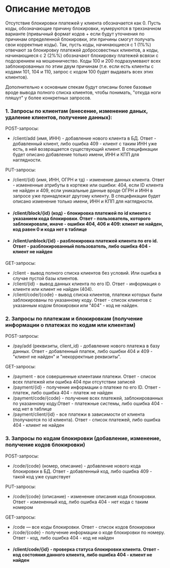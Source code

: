  # Описание методов
  
  Отсутствие блокировки платежей у клиента обозначается как 0. Пусть коды, обозначающие причину блокировки, нумеруются в трехзначном варианте (привычный формат кодов + если будут уточнения по причинам определенной блокировки, эти причины смогут получать свои корректные коды). Так, пусть коды, начинающиеся с 1 (1%%) отвечают за блокировку платежей добросовестных клиентов, а коды, начинающиеся с 2 (2%%) обозначают блокировку платежей всвязи с подозрением на мошенничество. Коды 100 и 200 подразумевают всех заблокированных по этим двум причинам (т.е. если есть клиенты с кодами 101, 104 и 110, запрос с кодом 100 будет выдавать всех этих клиентов).

  Дополнительно к основным спекам будут описаны более базовые вроде вывода полного списка клиентов, чтобы понимать, "откуда ноги пляшут" у более конкретных запросов.

### 1. Запросы по клиентам (внесение, изменение даных, удаление клиентов, получение данных):
POST-запросы:
   - /client/add (имя, ИНН) - добавление нового клиента в БД. Ответ - добавленный клиент, либо ошибка 409 - клиент с таким ИНН уже есть, в ней возвращается существующий клиент. В спецификации будет описано добавление только имени, ИНН и КПП для наглядности.

PUT-запросы:
   - /client/{id} (имя, ИНН, ОГРН и тд) - изменение данных клиента. Ответ - измененные атрибуты в кортеже или ошибки: 404, если ID клиента не найден и 409, если уникальные данные вроде ОГРН и ИНН в запросе уже принадлежат другому клиенту. В спецификации будет описано изменение только имени, ИНН и КПП для наглядности.
   - #### /client/block/{id} (код) - блокировка платежей по id клиента с указанием кода блокировки. Ответ - пользователь, которого заблокировали, иначе - ошибки 404, 406 и 409: клиент не найден, код равен 0 и кода нет в таблице
   - #### /client/unblock/{id} - разблокировка платежей клиента по его id. Ответ - разблокированный пользователь, либо ошибка 404 - клиент не найден


GET-запросы:
   - /client - вывод полного списка клиентов без условий. Или ошибка в случае пустой базы клиентов.
   - /client/{id} - вывод данных клиента по его ID. Ответ - информация о клиенте или клиент не найден (404).
   - /client/code/{code} - вывод списка клиентов, платежи которых были заблокированы по указанному коду. Ответ - список клиентов с указанным кодом блокировки или "404" - код не найден.


### 2. Запросы по платежам и блокировкам (получение информации о платежах по кодам или клиентам)
POST-запросы:
-	/pay/add (реквизиты, client_id) - добавление нового платежа в базу данных. Ответ - добавленный платеж, либо ошибки 404 и 409 - "клиент не найден" и "некорректные реквизиты".

GET-запросы:
-	/payment - все совершенные клиентами платежи. Ответ - список всех платежей или ошибка 404 при отсутствии записей
-	/payment/{id} - получение информации о платеже по его ID. Ответ - платеж, либо ошибка 404 - платеж не найден
-	/payment/code/{code} - получение всех платежей, заблокированных по указанному коду.Ответ - платежные системы, либо ошибка 404 - код нет в таблице
-	/payment/client/{id} - все платежи в зависимости от клиента (получаются по id клиента). Ответ - список платежей, либо ошибка 404 - клиент не найден

### 3. Запросы по кодам блокировки (добавление, изменение, получение кодов блокировки)
POST-запросы:
- /code/{code} (номер, описание) - добавление нового кода блокировки в БД. Ответ - добавленный код, либо ошибка 409 - такой код уже существует

PUT-запросы:
-	/code/{code} (описание) - изменение описания кода блокировки. Ответ - измененный код, либо ошибка 404 - нет кода с таким номером

GET-запросы:
-	/code — все коды блокировки. Ответ - список кодов блокировки
-	/code/{code} - получение информации о коде блокировки по номеру. Ответ - код, либо ошибка 404 - код не найден
-	####	/client/code/{id} - проверка статуса блокировки клиента. Ответ - код состояния данного клиента, либо ошибка 404 - клиент не найден #
